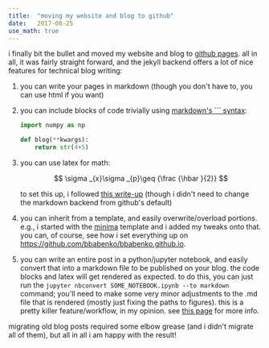 ```yaml
---
title:  "moving my website and blog to github"
date:   2017-08-25
use_math: true
---
```


i finally bit the bullet and moved my website and blog to [github pages](https://pages.github.com/).  all in all, it was fairly straight forward, and the jekyll backend offers a lot of nice features for technical blog writing:

1. you can write your pages in markdown (though you don't have to, you can use html if you want)

2. you can include blocks of code trivially using [markdown's ``` syntax](https://help.github.com/articles/creating-and-highlighting-code-blocks/):

    ```python
    import numpy as np

    def blog(**kwargs):
        return str(4+5)
    ```

3. you can use latex for math:

    $$ \sigma _{x}\sigma _{p}\geq {\frac {\hbar }{2}} $$  

    to set this up, i followed [this write-up](http://haixing-hu.github.io/programming/2013/09/20/how-to-use-mathjax-in-jekyll-generated-github-pages/) (though i didn't need to change the markdown backend from github's default)

4. you can inherit from a template, and easily overwrite/overload portions.  e.g., i started with the [minima](https://github.com/jekyll/minima) template and i added my tweaks onto that.
you can, of course, see how i set everything up on https://github.com/bbabenko/bbabenko.github.io.

5. you can write an entire post in a python/jupyter notebook, and easily convert that into a markdown file to be published on your blog.  the code blocks and latex will get rendered as expected.  to do this, you can just run the `jupyter nbconvert SOME_NOTEBOOK.ipynb --to markdown` command; you'll need to make some very minor adjustments to the .md file that is rendered (mostly just fixing the paths to figures). this is a pretty killer feature/workflow, in my opinion.  see [this page](https://briancaffey.github.io/2016/03/14/ipynb-with-jekyll.html) for more info.

migrating old blog posts required some elbow grease (and i didn't migrate all of them), but all in all i am happy with the result!
